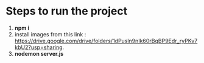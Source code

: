 # Steps to run the project
1. **npm i**  
2. install images from this link : https://drive.google.com/drive/folders/1dPusln9nIk60rBqBP9Edr_ryPKv7kbU2?usp=sharing.
3. **nodemon server.js**
